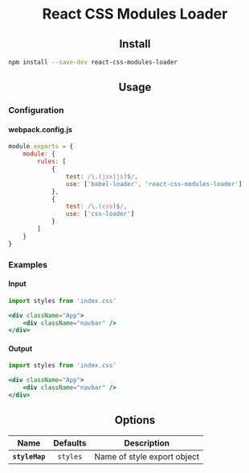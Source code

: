 <h1 align="center">React CSS Modules Loader</h1>

<h2 align="center">Install</h2>

```bash
npm install --save-dev react-css-modules-loader
```

<h2 align="center">Usage</h2>

### Configuration

#### webpack.config.js

```js
module.exports = {
	module: {
		rules: [
			{
				test: /\.(jsx|js)$/,
				use: ['babel-loader', 'react-css-modules-loader']
			},
			{
				test: /\.(css)$/,
				use: ['css-loader']
			}
		]
	}
}
```

### Examples

#### Input

```jsx
import styles from 'index.css'

<div className="App">
	<div className="navbar" />
</div>
```

#### Output

```jsx
import styles from 'index.css'

<div className="App">
	<div className="navbar" />
</div>
```

<h2 align="center">Options</h2>

| Name | Defaults | Description |
|:----:|:--------:|-------------|
| **`styleMap`** | `styles` | Name of style export object |